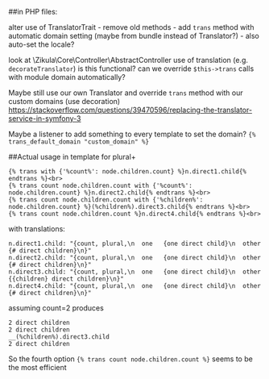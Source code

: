##in PHP files:

alter use of TranslatorTrait
    - remove old methods
    - add `trans` method with automatic domain setting (maybe from bundle instead of Translator?)
    - also auto-set the locale?

look at \Zikula\Core\Controller\AbstractController use of translation (e.g. `decorateTranslator`) is this functional?
 can we override `$this->trans` calls with module domain automatically?

Maybe still use our own Translator and override `trans` method with our custom domains (use decoration)
  https://stackoverflow.com/questions/39470596/replacing-the-translator-service-in-symfony-3

Maybe a listener to add something to every template to set the domain?
    `{% trans_default_domain "custom_domain" %}`

##Actual usage in template for plural+

    {% trans with {'%count%': node.children.count} %}n.direct1.child{% endtrans %}<br>
    {% trans count node.children.count with {'%count%': node.children.count} %}n.direct2.child{% endtrans %}<br>
    {% trans count node.children.count with {'%children%': node.children.count} %}(%children%).direct3.child{% endtrans %}<br>
    {% trans count node.children.count %}n.direct4.child{% endtrans %}<br>

with translations:

    n.direct1.child: "{count, plural,\n  one   {one direct child}\n  other {# direct children}\n}"
    n.direct2.child: "{count, plural,\n  one   {one direct child}\n  other {# direct children}\n}"
    n.direct3.child: "{count, plural,\n  one   {one direct child}\n  other {{children} direct children}\n}"
    n.direct4.child: "{count, plural,\n  one   {one direct child}\n  other {# direct children}\n}"

assuming count=2 produces

    2 direct children
    2 direct children
    __(%children%).direct3.child
    2 direct children

So the fourth option `{% trans count node.children.count %}` seems to be the most efficient
